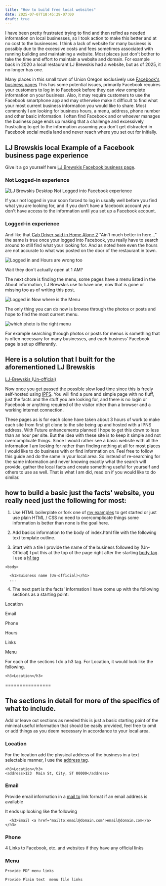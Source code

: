 ```yaml
---
title: "How to build free local websites"
date: 2025-07-07T18:45:29-07:00
draft: true
---
```


I have been pretty frustrated trying to find and then refind as needed information on local businesses, so I took action to make this better and at no cost to the businesses. I think a lack of website for many business is possibly due to the excessive costs and fees sometimes associated with running building and maintaining a website.  Most places just don't bother to take the time and effort to maintain a website and domain. For example back in 2020 a local restaurant LJ Brewskis had a website, but as of 2025, it no longer has one.

Many places in this small town of Union Oregon exclusively use [Facebook's business pages](https://www.facebook.com/business/help/1968057156746246?id=939256796236247) This has some potential issues, primarily Facebook requires your customers to log in to Facebook before they can view complete information on your business. Also, it may require customers to use the Facebook smartphone app and may otherwise make it difficult to find what your most current business information you would like to share. Most commonly I am looking for business hours, a menu, address, phone number and other basic information. I often find Facebook and or whoever manages the business page ends up  making that a challenge and excessively frustrating to get to the information assuming you don't get distracted in Facebook social media land and never reach where you set out for initially. 

## LJ Brewskis local Example of a Facebook business page experience

Give it a go yourself here [LJ Brewskis Facebook business page](https://www.facebook.com/profile.php?id=100063707583500).

### Not Logged-in experience

![LJ Brewskis Desktop Not Logged into Facebook experience ](LJBrewskisFacbookNotLoggedindesktop.png)

If your not logged in your soon forced to log in usually well before you find what you are looking for, and if you don't have a facebook account you don't have access to the information until you set up a Facebook account.

### Logged-in experience

And like that [Cab Driver said in Home Alone 2](https://www.imdb.com/title/tt0104431/characters/nm0865356/) "Ain't much better in here..." the same is true once your logged into Facebook, you really have to search around to still find what your looking for. And as noted here even the hours are not accurate to what was posted on the door of the restaurant in town.


![Logged in and Hours are wrong too](LJBrewskisFacebookLoggedInHoursLookOff.png)

Wait they don't actually open at 1 AM?

The next chore is finding the menu, some pages have a menu listed in the About information, LJ Brewskis use to have one, now that is gone or missing too as of writing this post.

![Logged in Now where is the Menu](LJBrewskisFacebookMenuMissing.png)

The only thing you can do now is browse through the photos or posts and hope to find the most current menu.

![which photo is the right menu](LJFaceBookWhichPhotoIsTheMenuYouWant.png)

For example searching through photos or posts for menus is something that is often necessary for many businesses, and each business' Facebook page is set up differently.


## Here is a solution that I built for the aforementioned LJ Brewskis

[LJ-Brewskis (Un-official)](https://k51qzi5uqu5dlr44wospfhm3h896r5hlml2ctjnf1lvyr9kth119np0gar4sx0.ipns.dweb.link/)

Now once you get passed the possible slow load time since this is freely self-hosted using [IPFS](https://ipfs.tech/). You will find a pure and simple page with no fluff, just the facts and the stuff you are looking for, and there is no login or Facebook or anything required of the visitor other than a browser and a working internet connection. 

 These pages as is for each clone have taken about 3 hours of work to make each site from first git clone to the site being up and hosted with a IPNS address. With Future enhancements planned I hope to get this down to less than an hour per site. But the idea with these site is to keep it simple and not overcomplicate things. Since I would rather see a basic website with all the information I am looking for rather than finding nothing at all for most places I would like to do business with or find information on. Feel free to follow this guide and do the same in your local area. So instead of re-searching for the same information and never knowing exactly what the search will provide, gather the local facts and create something useful for yourself and others to use as well. That is what I am did, read on if you would like to do similar.

## how to build a basic just the facts' website, you really need just the following for most:

1. Use HTML boilerplate or fork one of [my examples](https://github.com/djbrieck?tab=repositories&q=un&type=&language=&sort=) to get started or just use plain HTML / CSS no need to overcomplicate things some information is better than none is the goal here.

2. Add basics information to the body of index.html file with the following text template outline.

3. Start with a tile I provide the name of the business followed by (Un-Official) I put this at the top of the page right after the starting [body tag](https://www.w3schools.com/tags/tag_body.asp). I use a [h1 tag](https://www.w3schools.com/tags/tag_hn.asp)

```
<body>

  <h1>Buisness name (Un-official)</h1>
  ...
```

4. The next part is the facts' information I have come up with the following sections as a starting point:

Location

Email

Phone

Hours

Links

Menu

For each of the sections I do a h3 tag. For Location, it would look like the following.

```
<h3>Location</h3>
```

================

## The sections in detail for more of the specifics of what to include.

Add or leave out sections as needed this is just a basic starting point of the minimal useful information that should be easily provided, feel free to omit or add things as you deem necessary in accordance to your local area.

### Location

For the location add the physical address of the business in a text selectable manner, I use the [address tag](https://www.w3schools.com/tags/tag_address.asp).

```
<h3>Location</h3>
<address>123  Main St, City, ST 00000</address>
```


### Email

Provide email information in a [mail to](https://en.wikipedia.org/wiki/Mailto) link format if an email address is available

It ends up looking like the following 

```
  <h3>Email <a href="mailto:email@domain.com">email@domain.com</a></h3>

```

### Phone 

4 Links to Facebook, etc. and websites if they have any official links 

### Menu

    Provide PDF menu links

	Provide Plain text  menu file links